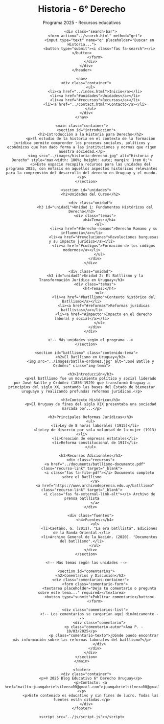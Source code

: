 <!DOCTYPE html>
<html lang="es">
<head>
    <meta charset="UTF-8">
    <meta name="viewport" content="width=device-width, initial-scale=1.0">
    <title>Historia - 6° Derecho Uruguay</title>
    <link rel="stylesheet" href="../css/style.css">
    <link rel="stylesheet" href="https://cdnjs.cloudflare.com/ajax/libs/font-awesome/6.0.0-beta3/css/all.min.css">
</head>
<body>
    <header>
        <div class="container">
            <h1>Historia - 6° Derecho</h1>
            <p>Programa 2025 - Recursos educativos</p>
            
            <div class="search-bar">
                <form action="../search.html" method="get">
                    <input type="text" name="q" placeholder="Buscar en Historia...">
                    <button type="submit"><i class="fas fa-search"></i></button>
                </form>
            </div>
        </div>
    </header>

    <nav>
        <div class="container">
            <ul>
                <li><a href="../index.html">Inicio</a></li>
                <li><a href="#unidades">Unidades</a></li>
                <li><a href="#recursos">Recursos</a></li>
                <li><a href="../contact.html">Contacto</a></li>
            </ul>
        </div>
    </nav>

    <main class="container">
        <section id="introduccion">
            <h2>Introducción a la Historia para Derecho</h2>
            <p>El estudio de la historia en el contexto de la formación jurídica permite comprender los procesos sociales, políticos y económicos que han dado forma a las instituciones y normas que rigen nuestra sociedad.</p>
            <img src="../images/historia-derecho.jpg" alt="Historia y Derecho" style="max-width: 100%; height: auto; margin: 1rem 0;">
            <p>Este espacio recopila recursos para las unidades del programa 2025, con énfasis en aquellos aspectos históricos relevantes para la comprensión del desarrollo del derecho en Uruguay y el mundo.</p>
        </section>

        <section id="unidades">
            <h2>Unidades del Curso</h2>
            
            <div class="unidad">
                <h3 id="unidad1">Unidad 1: Fundamentos Históricos del Derecho</h3>
                <div class="temas">
                    <h4>Temas:</h4>
                    <ul>
                        <li><a href="#derecho-romano">Derecho Romano y su influencia</a></li>
                        <li><a href="#revoluciones">Revoluciones burguesas y su impacto jurídico</a></li>
                        <li><a href="#codigos">Formación de los códigos modernos</a></li>
                    </ul>
                </div>
            </div>
            
            <div class="unidad">
                <h3 id="unidad2">Unidad 2: El Batllismo y la Transformación Jurídica en Uruguay</h3>
                <div class="temas">
                    <h4>Temas:</h4>
                    <ul>
                        <li><a href="#batllismo">Contexto histórico del Batllismo</a></li>
                        <li><a href="#reformas">Reformas jurídicas batllistas</a></li>
                        <li><a href="#impacto">Impacto en el derecho laboral y social</a></li>
                    </ul>
                </div>
            </div>
            
            <!-- Más unidades según el programa -->
        </section>

        <section id="batllismo" class="contenido-tema">
            <h2>El Batllismo en Uruguay</h2>
            <img src="../images/batlle-ordonez.jpg" alt="José Batlle y Ordóñez" class="img-tema">
            
            <h3>Introducción</h3>
            <p>El batllismo fue un movimiento político y social liderado por José Batlle y Ordóñez (1856-1929) que transformó Uruguay a principios del siglo XX, sentando las bases del Estado de bienestar uruguayo y realizando profundas reformas jurídicas.</p>
            
            <h3>Contexto Histórico</h3>
            <p>El Uruguay de fines del siglo XIX presentaba una sociedad marcada por...</p>
            
            <h3>Principales Reformas Jurídicas</h3>
            <ul>
                <li>Ley de 8 horas laborales (1915)</li>
                <li>Ley de divorcio por sola voluntad de la mujer (1913)</li>
                <li>Creación de empresas estatales</li>
                <li>Reforma constitucional de 1917</li>
            </ul>
            
            <h3>Recursos Adicionales</h3>
            <div class="recursos">
                <a href="../documents/batllismo-documento.pdf" class="recurso-link" target="_blank">
                    <i class="fas fa-file-pdf"></i> Documento completo sobre el Batllismo
                </a>
                <a href="https://www.archivodeprensa.edu.uy/batllismo" class="recurso-link" target="_blank">
                    <i class="fas fa-external-link-alt"></i> Archivo de prensa batllista
                </a>
            </div>
            
            <div class="fuentes">
                <h4>Fuentes:</h4>
                <ul>
                    <li>Caetano, G. (2011). "La era batllista". Ediciones de la Banda Oriental.</li>
                    <li>Archivo General de la Nación. (2020). "Documentos del batllismo".</li>
                </ul>
            </div>
        </section>
        
        <!-- Más temas según las unidades -->

        <section id="comentarios">
            <h2>Comentarios y Discusión</h2>
            <div class="comentarios-container">
                <form class="comentario-form">
                    <textarea placeholder="Deja tu comentario o pregunta sobre este tema..." required></textarea>
                    <button type="submit">Publicar comentario</button>
                </form>
                
                <div class="comentarios-list">
                    <!-- Los comentarios se cargarían aquí dinámicamente -->
                    <div class="comentario">
                        <p class="comentario-autor">Ana P. - 10/03/2025</p>
                        <p class="comentario-texto">¿Dónde puedo encontrar más información sobre las reformas laborales del batllismo?</p>
                    </div>
                </div>
            </div>
        </section>
    </main>

    <footer>
        <div class="container">
            <p>© 2025 Blog Educativo 6° Derecho Uruguay</p>
            <p>Contacto: <a href="mailto:juangabrielsilvera00@gmail.com">juangabrielsilvera00@gmail.com</a></p>
            <p>Este contenido es educativo y sin fines de lucro. Todas las fuentes están citadas.</p>
        </div>
    </footer>

    <script src="../js/script.js"></script>
</body>
</html>



